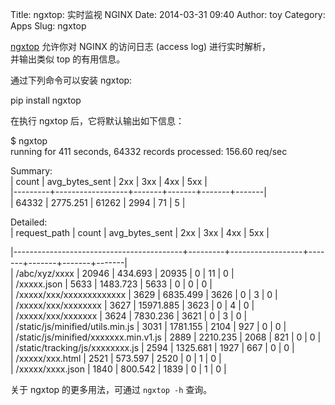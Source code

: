 Title: ngxtop: 实时监视 NGINX
Date: 2014-03-31 09:40
Author: toy
Category: Apps
Slug: ngxtop

[ngxtop][n] 允许你对 NGINX 的访问日志 (access log) 进行实时解析，  
并输出类似 top 的有用信息。

通过下列命令可以安装 ngxtop:

pip install ngxtop

在执行 ngxtop 后，它将默认输出如下信息：

$ ngxtop  
running for 411 seconds, 64332 records processed: 156.60 req/sec

Summary:  
| count | avg\_bytes\_sent | 2xx | 3xx | 4xx | 5xx |  
|---------+------------------+-------+-------+-------+-------|  
| 64332 | 2775.251 | 61262 | 2994 | 71 | 5 |

Detailed:  
| request\_path | count | avg\_bytes\_sent | 2xx | 3xx | 4xx | 5xx |  

|------------------------------------------+---------+------------------+-------+-------+-------+-------|  
| /abc/xyz/xxxx | 20946 | 434.693 | 20935 | 0 | 11 | 0 |  
| /xxxxx.json | 5633 | 1483.723 | 5633 | 0 | 0 | 0 |  
| /xxxxx/xxx/xxxxxxxxxxxxx | 3629 | 6835.499 | 3626 | 0 | 3 | 0 |  
| /xxxxx/xxx/xxxxxxxx | 3627 | 15971.885 | 3623 | 0 | 4 | 0 |  
| /xxxxx/xxx/xxxxxxx | 3624 | 7830.236 | 3621 | 0 | 3 | 0 |  
| /static/js/minified/utils.min.js | 3031 | 1781.155 | 2104 | 927 | 0 |
0 |  
| /static/js/minified/xxxxxxx.min.v1.js | 2889 | 2210.235 | 2068 | 821
| 0 | 0 |  
| /static/tracking/js/xxxxxxxx.js | 2594 | 1325.681 | 1927 | 667 | 0 |
0 |  
| /xxxxx/xxx.html | 2521 | 573.597 | 2520 | 0 | 1 | 0 |  
| /xxxxx/xxxx.json | 1840 | 800.542 | 1839 | 0 | 1 | 0 |

关于 ngxtop 的更多用法，可通过 `ngxtop -h` 查询。

[n]: https://github.com/lebinh/ngxtop
